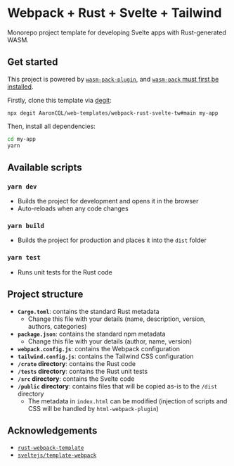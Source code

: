 # Webpack + Rust + Svelte + Tailwind

Monorepo project template for developing Svelte apps with Rust-generated WASM.

## Get started

This project is powered by [`wasm-pack-plugin`](https://github.com/wasm-tool/wasm-pack-plugin), and [`wasm-pack` must first be installed](https://rustwasm.github.io/wasm-pack/installer/).

Firstly, clone this template via [degit](https://github.com/Rich-Harris/degit):

```
npx degit AaronCQL/web-templates/webpack-rust-svelte-tw#main my-app
```

Then, install all dependencies:

```sh
cd my-app
yarn
```

## Available scripts

### `yarn dev`

- Builds the project for development and opens it in the browser
- Auto-reloads when any code changes

### `yarn build`

- Builds the project for production and places it into the `dist` folder

### `yarn test`

- Runs unit tests for the Rust code

## Project structure

- **`Cargo.toml`**: contains the standard Rust metadata
  - Change this file with your details (name, description, version, authors, categories)
- **`package.json`**: contains the standard npm metadata
  - Change this file with your details (author, name, version)
- **`webpack.config.js`**: contains the Webpack configuration
- **`tailwind.config.js`**: contains the Tailwind CSS configuration
- **`/crate` directory**: contains the Rust code
- **`/tests` directory**: contains the Rust unit tests
- **`/src` directory**: contains the Svelte code
- **`/public` directory**: contains files that will be copied as-is to the `/dist` directory
  - The metadata in `index.html` can be modified (injection of scripts and CSS will be handled by `html-webpack-plugin`)

## Acknowledgements

- [`rust-webpack-template`](https://github.com/rustwasm/rust-webpack-template)
- [`sveltejs/template-webpack`](https://github.com/sveltejs/template-webpack)
